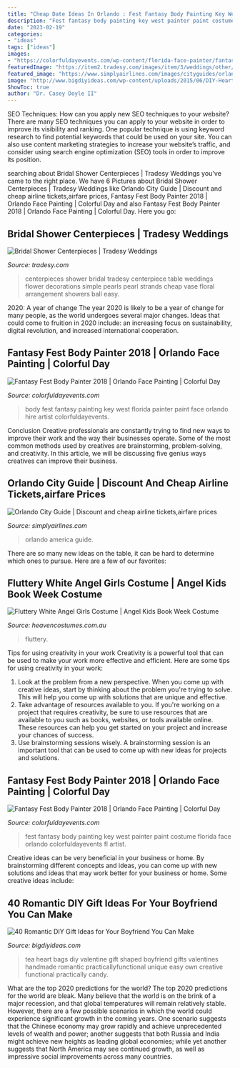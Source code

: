 ```yaml
---
title: "Cheap Date Ideas In Orlando : Fest Fantasy Body Painting Key West Painter Paint Costume Florida Face Orlando Colorfuldayevents Fl Artist"
description: "Fest fantasy body painting key west painter paint costume florida face orlando colorfuldayevents fl artist"
date: "2023-02-19"
categories:
- "ideas"
tags: ["ideas"]
images:
- "https://colorfuldayevents.com/wp-content/florida-face-painter/fantasy-fest/fantasy-fest-costume-ideas-2016.jpg"
featuredImage: "https://item2.tradesy.com/images/item/3/weddings/other/other/bridal-shower-centerpieces-75581-6.jpg"
featured_image: "https://www.simplyairlines.com/images/cityguides/orlando/main_guide.jpg"
image: "http://www.bigdiyideas.com/wp-content/uploads/2015/06/DIY-Heart-Shaped-Tea-Bags-for-Valentines-Day-14.jpg"
ShowToc: true
author: "Dr. Casey Doyle II"
---
```



SEO Techniques: How can you apply new SEO techniques to your website?
There are many SEO techniques you can apply to your website in order to improve its visibility and ranking. One popular technique is using keyword research to find potential keywords that could be used on your site. You can also use content marketing strategies to increase your website’s traffic, and consider using search engine optimization (SEO) tools in order to improve its position.

	

		
searching about Bridal Shower Centerpieces | Tradesy Weddings you've came to the right place. We have 6 Pictures about Bridal Shower Centerpieces | Tradesy Weddings like Orlando City Guide | Discount and cheap airline tickets,airfare prices, Fantasy Fest Body Painter 2018 | Orlando Face Painting | Colorful Day and also Fantasy Fest Body Painter 2018 | Orlando Face Painting | Colorful Day. Here you go:
		
    
## Bridal Shower Centerpieces | Tradesy Weddings

<img loading=lazy src="https://item2.tradesy.com/images/item/3/weddings/other/other/bridal-shower-centerpieces-75581-6.jpg" onerror="this.onerror=null;this.src='https://tse2.mm.bing.net/th?id=OIP.s_q3crFfe10TcSNNAoA9QwHaJ4&amp;pid=15.1';" alt="Bridal Shower Centerpieces | Tradesy Weddings">

_Source: tradesy.com_

>centerpieces shower bridal tradesy centerpiece table weddings flower decorations simple pearls pearl strands cheap vase floral arrangement showers ball easy. 

	

2020: A year of change
The year 2020 is likely to be a year of change for many people, as the world undergoes several major changes. Ideas that could come to fruition in 2020 include: an increasing focus on sustainability, digital revolution, and increased international cooperation.

    
## Fantasy Fest Body Painter 2018 | Orlando Face Painting | Colorful Day

<img loading=lazy src="https://colorfuldayevents.com/wp-content/florida-face-painter/fantasy-fest/hire-body-painter-key-west-florida.jpg" onerror="this.onerror=null;this.src='https://tse2.mm.bing.net/th?id=OIP.ZrSXbtiDDQU4G6JlFRfciQAAAA&amp;pid=15.1';" alt="Fantasy Fest Body Painter 2018 | Orlando Face Painting | Colorful Day">

_Source: colorfuldayevents.com_

>body fest fantasy painting key west florida painter paint face orlando hire artist colorfuldayevents. 

	

Conclusion
Creative professionals are constantly trying to find new ways to improve their work and the way their businesses operate. Some of the most common methods used by creatives are brainstorming, problem-solving, and creativity. In this article, we will be discussing five genius ways creatives can improve their business.

    
## Orlando City Guide | Discount And Cheap Airline Tickets,airfare Prices

<img loading=lazy src="https://www.simplyairlines.com/images/cityguides/orlando/main_guide.jpg" onerror="this.onerror=null;this.src='https://tse4.mm.bing.net/th?id=OIP.zN2-8ryARAJSQSdEQUJg3AHaF_&amp;pid=15.1';" alt="Orlando City Guide | Discount and cheap airline tickets,airfare prices">

_Source: simplyairlines.com_

>orlando america guide. 

	

There are so many new ideas on the table, it can be hard to determine which ones to pursue. Here are a few of our favorites: 

    
## Fluttery White Angel Girls Costume | Angel Kids Book Week Costume

<img loading=lazy src="https://www.heavencostumes.com.au/media/catalog/product/cache/87e1f69bc93e13dd75c69321dae7010a/f/n/fn-66809-girls-white-fluttery-angel-kids-heavenly-bookweek-costume-2.jpg" onerror="this.onerror=null;this.src='https://tse1.mm.bing.net/th?id=OIP.8pziARQiey3yLGh0sAumgwHaJ4&amp;pid=15.1';" alt="Fluttery White Angel Girls Costume | Angel Kids Book Week Costume">

_Source: heavencostumes.com.au_

>fluttery. 

	

Tips for using creativity in your work
Creativity is a powerful tool that can be used to make your work more effective and efficient. Here are some tips for using creativity in your work:
1. Look at the problem from a new perspective. When you come up with creative ideas, start by thinking about the problem you're trying to solve. This will help you come up with solutions that are unique and effective.
2. Take advantage of resources available to you. If you're working on a project that requires creativity, be sure to use resources that are available to you such as books, websites, or tools available online. These resources can help you get started on your project and increase your chances of success.
3. Use brainstorming sessions wisely. A brainstorming session is an important tool that can be used to come up with new ideas for projects and solutions.

    
## Fantasy Fest Body Painter 2018 | Orlando Face Painting | Colorful Day

<img loading=lazy src="https://colorfuldayevents.com/wp-content/florida-face-painter/fantasy-fest/fantasy-fest-costume-ideas-2016.jpg" onerror="this.onerror=null;this.src='https://tse4.mm.bing.net/th?id=OIP.Bz5T7KGiYgxbOB35sM_1OgAAAA&amp;pid=15.1';" alt="Fantasy Fest Body Painter 2018 | Orlando Face Painting | Colorful Day">

_Source: colorfuldayevents.com_

>fest fantasy body painting key west painter paint costume florida face orlando colorfuldayevents fl artist. 

	

Creative ideas can be very beneficial in your business or home. By brainstorming different concepts and ideas, you can come up with new solutions and ideas that may work better for your business or home. Some creative ideas include:

    
## 40 Romantic DIY Gift Ideas For Your Boyfriend You Can Make

<img loading=lazy src="http://www.bigdiyideas.com/wp-content/uploads/2015/06/DIY-Heart-Shaped-Tea-Bags-for-Valentines-Day-14.jpg" onerror="this.onerror=null;this.src='https://tse3.mm.bing.net/th?id=OIP.UsVBfIwa4aTtia8EepPzhwHaLH&amp;pid=15.1';" alt="40 Romantic DIY Gift Ideas for Your Boyfriend You Can Make">

_Source: bigdiyideas.com_

>tea heart bags diy valentine gift shaped boyfriend gifts valentines handmade romantic practicallyfunctional unique easy own creative functional practically candy. 

	

What are the top 2020 predictions for the world?
The top 2020 predictions for the world are bleak. Many believe that the world is on the brink of a major recession, and that global temperatures will remain relatively stable. However, there are a few possible scenarios in which the world could experience significant growth in the coming years. One scenario suggests that the Chinese economy may grow rapidly and achieve unprecedented levels of wealth and power; another suggests that both Russia and India might achieve new heights as leading global economies; while yet another suggests that North America may see continued growth, as well as impressive social improvements across many countries.

